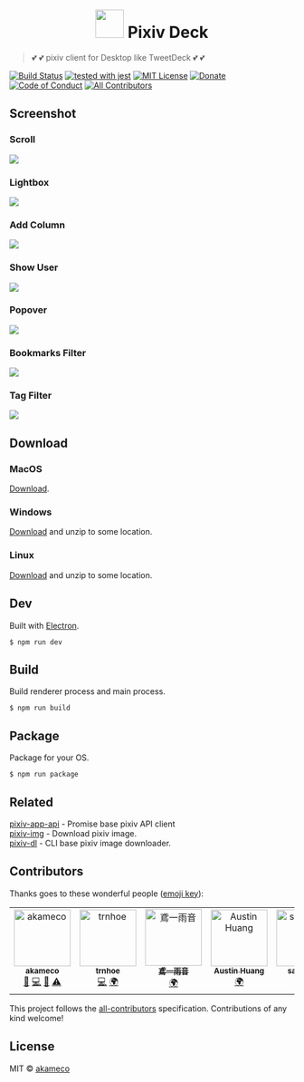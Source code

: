 <h1 align=center><img src="res/icon.png" width=50 /> Pixiv Deck</h1>

> :two_hearts: :two_hearts: pixiv client for Desktop like TweetDeck :two_hearts: :two_hearts:

[![Build Status](https://travis-ci.org/akameco/PixivDeck.svg?branch=master)](https://travis-ci.org/akameco/PixivDeck)
[![tested with jest](https://img.shields.io/badge/tested_with-jest-99424f.svg)](https://github.com/facebook/jest)
[![MIT License](https://img.shields.io/npm/l/nps.svg?style=flat-square)](./license)
[![Donate](https://img.shields.io/badge/%EF%BC%84-support-green.svg?style=flat-square)](http://amzn.asia/bO78HzR)
[![Code of Conduct](https://img.shields.io/badge/code%20of-conduct-ff69b4.svg?style=flat-square)](./CODE_OF_CONDUCT.md)
[![All Contributors](https://img.shields.io/badge/all_contributors-7-orange.svg?style=flat-square)](#contributors)

## Screenshot

### Scroll

<img src="https://i.gyazo.com/b9b519f35505d032da8bebf55085a790.gif"/>

### Lightbox

<img src="https://i.gyazo.com/e280d761c575718eca792dd07d613593.gif"/>

### Add Column

<img src="https://i.gyazo.com/e7e0f05ed1b17b6821fa7e1587bd3c62.gif">

### Show User

<img src="https://i.gyazo.com/af0a101f26b4603289b2496c0162193f.gif"/>

### Popover

<img src="https://i.gyazo.com/bf3064f4737bef0d1add2cd659f1926f.gif">

### Bookmarks Filter

<img src="https://i.gyazo.com/9c9a84d53c0a64301d1f25431b40d77f.gif">

### Tag Filter

<img src="https://i.gyazo.com/dd4f22ed5e441e2a73b2092dce169f0b.gif">

## Download

### MacOS

[Download](https://github.com/akameco/PixivDeck/releases).

### Windows

[Download](https://github.com/akameco/PixivDeck/releases) and unzip to some location.

### Linux

[Download](https://github.com/akameco/PixivDeck/releases) and unzip to some location.

## Dev

Built with [Electron](http://electron.atom.io/).

```
$ npm run dev
```

## Build

Build renderer process and main process.

```
$ npm run build
```

## Package

Package for your OS.

```
$ npm run package
```

## Related

[pixiv-app-api](https://github.com/akameco/pixiv-app-api) - Promise base pixiv API client <br>
[pixiv-img](https://github.com/akameco/pixiv-img) - Download pixiv image. <br>
[pixiv-dl](https://github.com/akameco/pixiv-dl) - CLI base pixiv image downloader. <br>

## Contributors

Thanks goes to these wonderful people ([emoji key](https://github.com/kentcdodds/all-contributors#emoji-key)):

<!-- ALL-CONTRIBUTORS-LIST:START - Do not remove or modify this section -->
<!-- prettier-ignore -->
<table><tr><td align="center"><a href="http://akameco.github.io"><img src="https://avatars2.githubusercontent.com/u/4002137?v=4" width="100px;" alt="akameco"/><br /><sub><b>akameco</b></sub></a><br /><a href="#question-akameco" title="Answering Questions">💬</a> <a href="https://github.com/akameco/PixivDeck/commits?author=akameco" title="Code">💻</a> <a href="#design-akameco" title="Design">🎨</a> <a href="https://github.com/akameco/PixivDeck/commits?author=akameco" title="Tests">⚠️</a></td><td align="center"><a href="https://github.com/trnhoe"><img src="https://avatars0.githubusercontent.com/u/15041872?v=4" width="100px;" alt="trnhoe"/><br /><sub><b>trnhoe</b></sub></a><br /><a href="https://github.com/akameco/PixivDeck/commits?author=trnhoe" title="Code">💻</a> <a href="#translation-trnhoe" title="Translation">🌍</a></td><td align="center"><a href="https://github.com/TobiichiAmane"><img src="https://avatars0.githubusercontent.com/u/14824064?v=4" width="100px;" alt="鳶一雨音"/><br /><sub><b>鳶一雨音</b></sub></a><br /><a href="#translation-TobiichiAmane" title="Translation">🌍</a></td><td align="center"><a href="http://austinhuang.me"><img src="https://avatars1.githubusercontent.com/u/16656689?v=4" width="100px;" alt="Austin Huang"/><br /><sub><b>Austin Huang</b></sub></a><br /><a href="#translation-austinhuang0131" title="Translation">🌍</a></td><td align="center"><a href="https://profile.sachin21.jp"><img src="https://avatars3.githubusercontent.com/u/3052342?v=4" width="100px;" alt="sachin21"/><br /><sub><b>sachin21</b></sub></a><br /><a href="https://github.com/akameco/PixivDeck/commits?author=sachin21" title="Code">💻</a></td><td align="center"><a href="https://blog.maple3142.net/"><img src="https://avatars1.githubusercontent.com/u/9370547?v=4" width="100px;" alt="maple"/><br /><sub><b>maple</b></sub></a><br /><a href="https://github.com/akameco/PixivDeck/commits?author=maple3142" title="Code">💻</a> <a href="#translation-maple3142" title="Translation">🌍</a></td><td align="center"><a href="https://natsuzora.dob.jp"><img src="https://avatars0.githubusercontent.com/u/29944979?v=4" width="100px;" alt="iqbal rifai"/><br /><sub><b>iqbal rifai</b></sub></a><br /><a href="#translation-py7hon" title="Translation">🌍</a></td></tr></table>

<!-- ALL-CONTRIBUTORS-LIST:END -->

This project follows the [all-contributors](https://github.com/kentcdodds/all-contributors) specification. Contributions of any kind welcome!

## License

MIT © [akameco](http://akameco.github.io)
